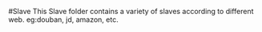 #Slave
This Slave folder contains a variety of slaves according to different web.
eg:douban, jd, amazon, etc.
